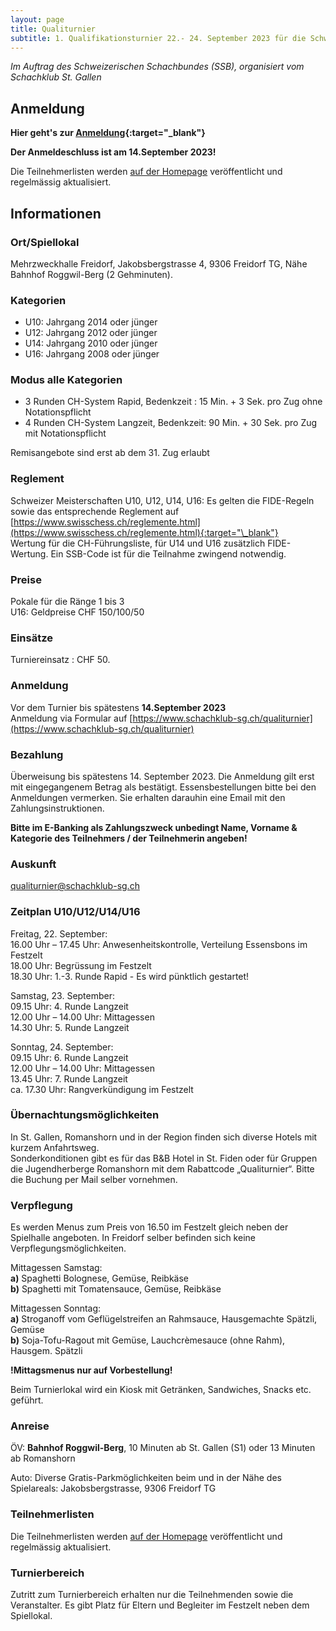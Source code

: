 ```yaml
---
layout: page
title: Qualiturnier
subtitle: 1. Qualifikationsturnier 22.- 24. September 2023 für die Schweizer Meisterschaft 2024 U10, U12, U14, U16 in Freidorf TG, Bahnhof Roggwil-Berg
---
```


_Im Auftrag des Schweizerischen Schachbundes (SSB), organisiert vom Schachklub St. Gallen_

## Anmeldung
 

**Hier geht's zur [Anmeldung](https://docs.google.com/forms/d/1KUXtXy-7LMsHt9Bs1NnTi8dDjY5PikJvhRxQEzrLLf8){:target="\_blank"}**

**Der Anmeldeschluss ist am 14.September 2023!**


Die Teilnehmerlisten werden [auf der Homepage](https://www.schachklub-sg.ch/qualiturnier/startlisten) veröffentlicht und regelmässig aktualisiert.


## Informationen

### Ort/Spiellokal

Mehrzweckhalle Freidorf, Jakobsbergstrasse 4, 9306 Freidorf TG, Nähe Bahnhof Roggwil-Berg (2 Gehminuten).

### Kategorien

- U10: Jahrgang 2014 oder jünger
- U12: Jahrgang 2012 oder jünger
- U14: Jahrgang 2010 oder jünger
- U16: Jahrgang 2008 oder jünger

### Modus alle Kategorien

- 3 Runden CH-System Rapid, Bedenkzeit : 15 Min. + 3 Sek. pro Zug ohne Notationspflicht
- 4 Runden CH-System Langzeit, Bedenkzeit: 90 Min. + 30 Sek. pro Zug mit Notationspflicht

Remisangebote sind erst ab dem 31. Zug erlaubt

### Reglement

Schweizer Meisterschaften U10, U12, U14, U16: Es gelten die FIDE-Regeln sowie das entsprechende Reglement auf [https://www.swisschess.ch/reglemente.html](https://www.swisschess.ch/reglemente.html){:target="\_blank"} \
Wertung für die CH-Führungsliste, für U14 und U16 zusätzlich FIDE-Wertung. Ein SSB-Code ist für die Teilnahme zwingend notwendig.

### Preise

Pokale für die Ränge 1 bis 3 \
U16: Geldpreise CHF 150/100/50

### Einsätze

Turniereinsatz : CHF 50.

### Anmeldung

Vor dem Turnier bis spätestens **14.September 2023** \
Anmeldung via Formular auf [https://www.schachklub-sg.ch/qualiturnier](https://www.schachklub-sg.ch/qualiturnier)

### Bezahlung

Überweisung bis spätestens 14. September 2023. Die Anmeldung gilt erst mit eingegangenem Betrag als bestätigt. Essensbestellungen bitte bei den Anmeldungen vermerken. Sie erhalten darauhin eine Email mit den Zahlungsinstruktionen.

**Bitte im E-Banking als Zahlungszweck unbedingt Name, Vorname & Kategorie des Teilnehmers / der Teilnehmerin angeben!**

### Auskunft

[qualiturnier@schachklub-sg.ch](mailto:qualiturnier@schachklub-sg.ch)


### Zeitplan U10/U12/U14/U16

Freitag, 22. September: \
16.00 Uhr – 17.45 Uhr: Anwesenheitskontrolle, Verteilung Essensbons im Festzelt \
18.00 Uhr: Begrüssung im Festzelt \
18.30 Uhr: 1.-3. Runde Rapid - Es wird pünktlich gestartet!

Samstag, 23. September: \
09.15 Uhr: 4. Runde Langzeit \
12.00 Uhr – 14.00 Uhr: Mittagessen \
14.30 Uhr: 5. Runde Langzeit

Sonntag, 24. September: \
09.15 Uhr: 6. Runde Langzeit \
12.00 Uhr – 14.00 Uhr: Mittagessen \
13.45 Uhr: 7. Runde Langzeit \
ca. 17.30 Uhr: Rangverkündigung im Festzelt

### Übernachtungsmöglichkeiten

In St. Gallen, Romanshorn und in der Region finden sich diverse Hotels mit kurzem Anfahrtsweg. \
Sonderkonditionen gibt es für das B&B Hotel in St. Fiden oder für Gruppen die Jugendherberge Romanshorn mit dem Rabattcode „Qualiturnier“. Bitte die Buchung per Mail selber vornehmen.

### Verpflegung

Es werden Menus zum Preis von 16.50 im Festzelt gleich neben der Spielhalle angeboten. In Freidorf selber befinden sich keine Verpflegungsmöglichkeiten.

Mittagessen Samstag: \
**a)** Spaghetti Bolognese, Gemüse, Reibkäse \
**b)** Spaghetti mit Tomatensauce, Gemüse, Reibkäse

Mittagessen Sonntag: \
**a)** Stroganoff vom Geflügelstreifen an Rahmsauce, Hausgemachte Spätzli, Gemüse \
**b)** Soja-Tofu-Ragout mit Gemüse, Lauchcrèmesauce (ohne Rahm), Hausgem. Spätzli

**!Mittagsmenus nur auf Vorbestellung!**

Beim Turnierlokal wird ein Kiosk mit Getränken, Sandwiches, Snacks etc. geführt.

### Anreise

ÖV: **Bahnhof Roggwil-Berg**, 10 Minuten ab St. Gallen (S1) oder 13 Minuten ab Romanshorn

Auto: Diverse Gratis-Parkmöglichkeiten beim und in der Nähe des Spielareals: Jakobsbergstrasse, 9306 Freidorf TG

### Teilnehmerlisten

Die Teilnehmerlisten werden [auf der Homepage](https://www.schachklub-sg.ch/qualiturnier/startlisten) veröffentlicht und regelmässig aktualisiert.

### Turnierbereich

Zutritt zum Turnierbereich erhalten nur die Teilnehmenden sowie die Veranstalter. Es gibt Platz für Eltern und Begleiter im Festzelt neben dem Spiellokal.
